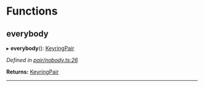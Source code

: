 

# Functions

<a id="everybody"></a>

##  everybody

▸ **everybody**(): [KeyringPair](../interfaces/_types_.keyringpair.md)

*Defined in [pair/nobody.ts:26](https://github.com/polkadot-js/common/blob/830ca31/packages/keyring/src/pair/nobody.ts#L26)*

**Returns:** [KeyringPair](../interfaces/_types_.keyringpair.md)

___

